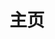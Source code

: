 ---
home: true
title: 主页
icon: home
heroImage: /logo.svg
bgImage: https://theme-hope-assets.vuejs.press/bg/6-light.svg
bgImageDark: https://theme-hope-assets.vuejs.press/bg/6-dark.svg
heroText: 天则指南
tagline: 一个关于「东方非想天则」的普通指南✨ <br> 【本站交流群 745214751】 <br> 欢迎感兴趣想了解动态，想志愿帮助建设，或提建议意见的伙伴加入


actions:
  - text: 「关于本站」
    link: /about/
    type: primary

  - text: 「资源和MOD下载」
    link: /about/#非想天则资源下载指路

features:

  - title: 游戏简介
    icon: circle-info
    details: 跳转链接 - THB Wiki「东方非想天则」这是 ZUN 与黄昏边境合作制作的第三款游戏，也是东方 Project 的第三款格斗游戏。游戏本体由黄昏边境制作，ZUN 负责设定、对话和部分音乐与图像设计。本作实际上是作为东方绯想天的资料片的性质来发布，可以与绯想天整合来开启全人物。
    link: https://thwiki.cc/%E4%B8%9C%E6%96%B9%E9%9D%9E%E6%83%B3%E5%A4%A9%E5%88%99
    
  - title: SokuLauncher更新器使用说明
    icon: fab fa-markdown
    details: 便捷地保持游戏更新和管理游戏配置
    link: /FAQ/update.html

  - title: 游戏资源下载+对战QQ群
    icon: rss
    details: 提供了网盘和QQ资源群进行资源下载，欢迎加入非想天则的对战QQ群寻找玩伴进行交流~
    link: /about/#非想天则资源下载指路

  - title: 常见问题指南
    icon: search
    details: 持续建设更新中，看完还没有得到答案的疑问，可在群里或私聊请教（QQ 1434716883）
    link: /FAQ/Play/LobbyGuide.html

  - title: 对战前新人需知
    icon: book
    details: 新人上路（建设中）
    link: /Beginners/BeforePlaying.html

  - title: 非想天则英文、日文Wiki
    icon: sitemap
    details: 相关站点导航
    link: /about/#相关站点导航

  - title: Mod与插件介绍
    icon: ellipsis
    details: MOD，插件及工具介绍
    link: /mods/WhatsMod.html

copyright: false
footer: MIT Licensed | Copyright © 2023 ChocoFleece
---